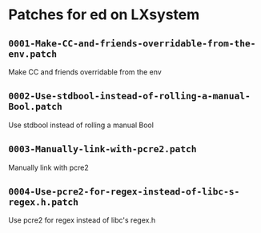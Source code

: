 # Patches for ed on LXsystem

## `0001-Make-CC-and-friends-overridable-from-the-env.patch`

Make CC and friends overridable from the env


## `0002-Use-stdbool-instead-of-rolling-a-manual-Bool.patch`

Use stdbool instead of rolling a manual Bool


## `0003-Manually-link-with-pcre2.patch`

Manually link with pcre2


## `0004-Use-pcre2-for-regex-instead-of-libc-s-regex.h.patch`

Use pcre2 for regex instead of libc's regex.h


